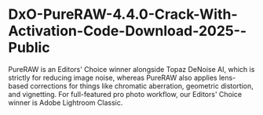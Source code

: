 # DxO-PureRAW-4.4.0-Crack-With-Activation-Code-Download-2025--Public
PureRAW is an Editors' Choice winner alongside Topaz DeNoise AI, which is strictly for reducing image noise, whereas PureRAW also applies lens-based corrections for things like chromatic aberration, geometric distortion, and vignetting. For full-featured pro photo workflow, our Editors' Choice winner is Adobe Lightroom Classic.

